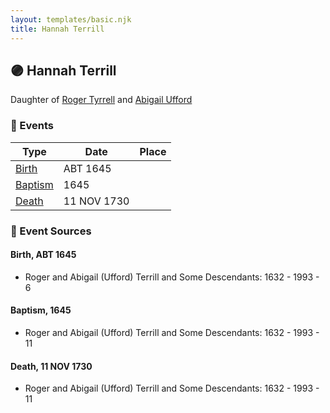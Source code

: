 ```yaml
---
layout: templates/basic.njk
title: Hannah Terrill
---
```

## 🟣 Hannah Terrill

Daughter of [Roger Tyrrell](/people/2/2108514) and [Abigail Ufford](/people/9/99473444)

### 📆 Events

Type | Date | Place
------ | ------ | ------
[Birth](#event-event-2) | ABT 1645 |
[Baptism](#event-event-0) | 1645 |
[Death](#event-event-4) | 11 NOV 1730 |

### 📰 Event Sources

#### <a id="event-event-2"></a> Birth, ABT 1645
* Roger and Abigail (Ufford) Terrill and Some Descendants: 1632 - 1993  - 6

#### <a id="event-event-0"></a> Baptism, 1645
* Roger and Abigail (Ufford) Terrill and Some Descendants: 1632 - 1993  - 11

#### <a id="event-event-4"></a> Death, 11 NOV 1730
* Roger and Abigail (Ufford) Terrill and Some Descendants: 1632 - 1993  - 11